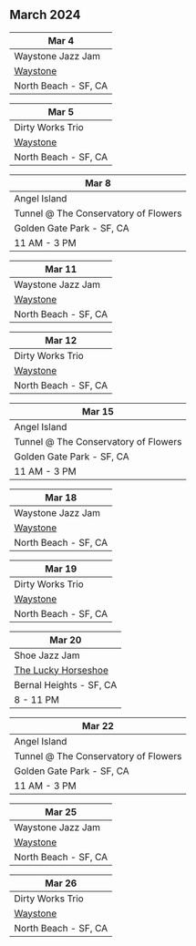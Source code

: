 ## March 2024

| Mar 4
| -
| Waystone Jazz Jam
| <a href="https://www.waystonesf.com" target="new">Waystone</a>
| North Beach - SF, CA

| Mar 5
| -
| Dirty Works Trio
| <a href="https://www.waystonesf.com" target="new">Waystone</a>
| North Beach - SF, CA

| Mar 8
|-
| Angel Island
| Tunnel @ The Conservatory of Flowers
| Golden Gate Park - SF, CA
| 11 AM - 3 PM

| Mar 11
| -
| Waystone Jazz Jam
| <a href="https://www.waystonesf.com" target="new">Waystone</a>
| North Beach - SF, CA

| Mar 12
| -
| Dirty Works Trio
| <a href="https://www.waystonesf.com" target="new">Waystone</a>
| North Beach - SF, CA

| Mar 15
|-
| Angel Island
| Tunnel @ The Conservatory of Flowers
| Golden Gate Park - SF, CA
| 11 AM - 3 PM

| Mar 18
| -
| Waystone Jazz Jam
| <a href="https://www.waystonesf.com" target="new">Waystone</a>
| North Beach - SF, CA

| Mar 19
| -
| Dirty Works Trio
| <a href="https://www.waystonesf.com" target="new">Waystone</a>
| North Beach - SF, CA

| Mar 20
|-
| Shoe Jazz Jam
| <a href="https://www.theluckyhorseshoebar.com/" target="Shoe">The Lucky Horseshoe</a>
| Bernal Heights - SF, CA
| 8 - 11 PM

| Mar 22
|-
| Angel Island
| Tunnel @ The Conservatory of Flowers
| Golden Gate Park - SF, CA
| 11 AM - 3 PM

| Mar 25
| -
| Waystone Jazz Jam
| <a href="https://www.waystonesf.com" target="new">Waystone</a>
| North Beach - SF, CA

| Mar 26
| -
| Dirty Works Trio
| <a href="https://www.waystonesf.com" target="new">Waystone</a>
| North Beach - SF, CA
